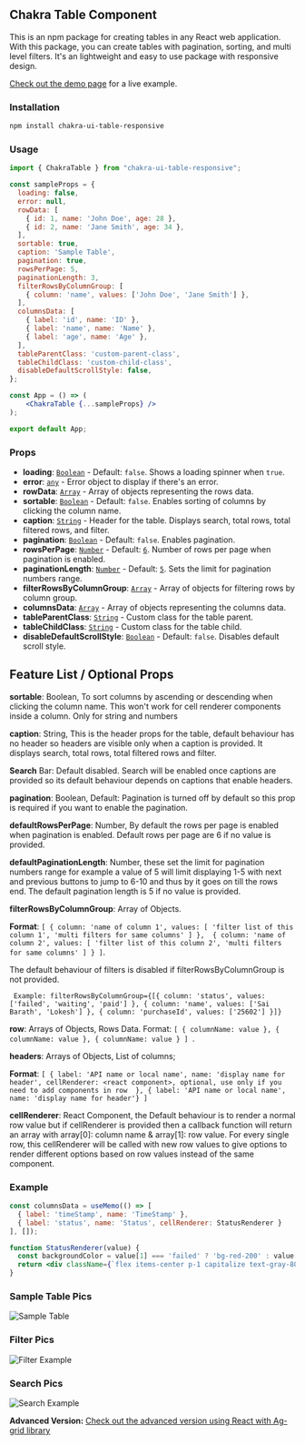 ## Chakra Table Component

This is an npm package for creating tables in any React web application. With this package, you can create tables with pagination, sorting, and multi level filters. It's an lightweight and easy to use package with responsive design.

[Check out the demo page](https://saibarathr.github.io/Reusable-Table/) for a live example.

### Installation

```bash
npm install chakra-ui-table-responsive
```

### Usage

```jsx
import { ChakraTable } from "chakra-ui-table-responsive";

const sampleProps = {
  loading: false,
  error: null,
  rowData: [
    { id: 1, name: 'John Doe', age: 28 },
    { id: 2, name: 'Jane Smith', age: 34 },
  ],
  sortable: true,
  caption: 'Sample Table',
  pagination: true,
  rowsPerPage: 5,
  paginationLength: 3,
  filterRowsByColumnGroup: [
    { column: 'name', values: ['John Doe', 'Jane Smith'] },
  ],
  columnsData: [
    { label: 'id', name: 'ID' },
    { label: 'name', name: 'Name' },
    { label: 'age', name: 'Age' },
  ],
  tableParentClass: 'custom-parent-class',
  tableChildClass: 'custom-child-class',
  disableDefaultScrollStyle: false,
};

const App = () => (
    <ChakraTable {...sampleProps} />
);

export default App;
```

### Props

- **loading**: [`Boolean`](command:_github.copilot.openSymbolFromReferences?%5B%22%22%2C%5B%7B%22uri%22%3A%7B%22scheme%22%3A%22file%22%2C%22authority%22%3A%22%22%2C%22path%22%3A%22%2Fc%3A%2FDev%2Fchakra-ui-table-library%2FREADME.md%22%2C%22query%22%3A%22%22%2C%22fragment%22%3A%22%22%7D%2C%22pos%22%3A%7B%22line%22%3A2%2C%22character%22%3A14%7D%7D%5D%2C%22fc7e9e91-028e-4fad-b13d-e84464203a68%22%5D "Go to definition") - Default: `false`. Shows a loading spinner when `true`.
- **error**: [`any`](command:_github.copilot.openSymbolFromReferences?%5B%22%22%2C%5B%7B%22uri%22%3A%7B%22scheme%22%3A%22file%22%2C%22authority%22%3A%22%22%2C%22path%22%3A%22%2Fc%3A%2FDev%2Fchakra-ui-table-library%2FREADME.md%22%2C%22query%22%3A%22%22%2C%22fragment%22%3A%22%22%7D%2C%22pos%22%3A%7B%22line%22%3A41%2C%22character%22%3A28%7D%7D%5D%2C%22fc7e9e91-028e-4fad-b13d-e84464203a68%22%5D "Go to definition") - Error object to display if there's an error.
- **rowData**: [`Array`](command:_github.copilot.openSymbolFromReferences?%5B%22%22%2C%5B%7B%22uri%22%3A%7B%22scheme%22%3A%22file%22%2C%22authority%22%3A%22%22%2C%22path%22%3A%22%2Fc%3A%2FDev%2Fchakra-ui-table-library%2FREADME.md%22%2C%22query%22%3A%22%22%2C%22fragment%22%3A%22%22%7D%2C%22pos%22%3A%7B%22line%22%3A20%2C%22character%22%3A29%7D%7D%5D%2C%22fc7e9e91-028e-4fad-b13d-e84464203a68%22%5D "Go to definition") - Array of objects representing the rows data.
- **sortable**: [`Boolean`](command:_github.copilot.openSymbolFromReferences?%5B%22%22%2C%5B%7B%22uri%22%3A%7B%22scheme%22%3A%22file%22%2C%22authority%22%3A%22%22%2C%22path%22%3A%22%2Fc%3A%2FDev%2Fchakra-ui-table-library%2FREADME.md%22%2C%22query%22%3A%22%22%2C%22fragment%22%3A%22%22%7D%2C%22pos%22%3A%7B%22line%22%3A2%2C%22character%22%3A14%7D%7D%5D%2C%22fc7e9e91-028e-4fad-b13d-e84464203a68%22%5D "Go to definition") - Default: `false`. Enables sorting of columns by clicking the column name.
- **caption**: [`String`](command:_github.copilot.openSymbolFromReferences?%5B%22%22%2C%5B%7B%22uri%22%3A%7B%22scheme%22%3A%22file%22%2C%22authority%22%3A%22%22%2C%22path%22%3A%22%2Fc%3A%2FDev%2Fchakra-ui-table-library%2FREADME.md%22%2C%22query%22%3A%22%22%2C%22fragment%22%3A%22%22%7D%2C%22pos%22%3A%7B%22line%22%3A5%2C%22character%22%3A13%7D%7D%5D%2C%22fc7e9e91-028e-4fad-b13d-e84464203a68%22%5D "Go to definition") - Header for the table. Displays search, total rows, total filtered rows, and filter.
- **pagination**: [`Boolean`](command:_github.copilot.openSymbolFromReferences?%5B%22%22%2C%5B%7B%22uri%22%3A%7B%22scheme%22%3A%22file%22%2C%22authority%22%3A%22%22%2C%22path%22%3A%22%2Fc%3A%2FDev%2Fchakra-ui-table-library%2FREADME.md%22%2C%22query%22%3A%22%22%2C%22fragment%22%3A%22%22%7D%2C%22pos%22%3A%7B%22line%22%3A2%2C%22character%22%3A14%7D%7D%5D%2C%22fc7e9e91-028e-4fad-b13d-e84464203a68%22%5D "Go to definition") - Default: `false`. Enables pagination.
- **rowsPerPage**: [`Number`](command:_github.copilot.openSymbolFromReferences?%5B%22%22%2C%5B%7B%22uri%22%3A%7B%22scheme%22%3A%22file%22%2C%22authority%22%3A%22%22%2C%22path%22%3A%22%2Fc%3A%2FDev%2Fchakra-ui-table-library%2FREADME.md%22%2C%22query%22%3A%22%22%2C%22fragment%22%3A%22%22%7D%2C%22pos%22%3A%7B%22line%22%3A14%2C%22character%22%3A24%7D%7D%5D%2C%22fc7e9e91-028e-4fad-b13d-e84464203a68%22%5D "Go to definition") - Default: [`6`](command:_github.copilot.openSymbolFromReferences?%5B%22%22%2C%5B%7B%22uri%22%3A%7B%22scheme%22%3A%22file%22%2C%22authority%22%3A%22%22%2C%22path%22%3A%22%2Fc%3A%2FDev%2Fchakra-ui-table-library%2FREADME.md%22%2C%22query%22%3A%22%22%2C%22fragment%22%3A%22%22%7D%2C%22pos%22%3A%7B%22line%22%3A14%2C%22character%22%3A126%7D%7D%5D%2C%22fc7e9e91-028e-4fad-b13d-e84464203a68%22%5D "Go to definition"). Number of rows per page when pagination is enabled.
- **paginationLength**: [`Number`](command:_github.copilot.openSymbolFromReferences?%5B%22%22%2C%5B%7B%22uri%22%3A%7B%22scheme%22%3A%22file%22%2C%22authority%22%3A%22%22%2C%22path%22%3A%22%2Fc%3A%2FDev%2Fchakra-ui-table-library%2FREADME.md%22%2C%22query%22%3A%22%22%2C%22fragment%22%3A%22%22%7D%2C%22pos%22%3A%7B%22line%22%3A14%2C%22character%22%3A24%7D%7D%5D%2C%22fc7e9e91-028e-4fad-b13d-e84464203a68%22%5D "Go to definition") - Default: [`5`](command:_github.copilot.openSymbolFromReferences?%5B%22%22%2C%5B%7B%22uri%22%3A%7B%22scheme%22%3A%22file%22%2C%22authority%22%3A%22%22%2C%22path%22%3A%22%2Fc%3A%2FDev%2Fchakra-ui-table-library%2FREADME.md%22%2C%22query%22%3A%22%22%2C%22fragment%22%3A%22%22%7D%2C%22pos%22%3A%7B%22line%22%3A17%2C%22character%22%3A109%7D%7D%5D%2C%22fc7e9e91-028e-4fad-b13d-e84464203a68%22%5D "Go to definition"). Sets the limit for pagination numbers range.
- **filterRowsByColumnGroup**: [`Array`](command:_github.copilot.openSymbolFromReferences?%5B%22%22%2C%5B%7B%22uri%22%3A%7B%22scheme%22%3A%22file%22%2C%22authority%22%3A%22%22%2C%22path%22%3A%22%2Fc%3A%2FDev%2Fchakra-ui-table-library%2FREADME.md%22%2C%22query%22%3A%22%22%2C%22fragment%22%3A%22%22%7D%2C%22pos%22%3A%7B%22line%22%3A20%2C%22character%22%3A29%7D%7D%5D%2C%22fc7e9e91-028e-4fad-b13d-e84464203a68%22%5D "Go to definition") - Array of objects for filtering rows by column group.
- **columnsData**: [`Array`](command:_github.copilot.openSymbolFromReferences?%5B%22%22%2C%5B%7B%22uri%22%3A%7B%22scheme%22%3A%22file%22%2C%22authority%22%3A%22%22%2C%22path%22%3A%22%2Fc%3A%2FDev%2Fchakra-ui-table-library%2FREADME.md%22%2C%22query%22%3A%22%22%2C%22fragment%22%3A%22%22%7D%2C%22pos%22%3A%7B%22line%22%3A20%2C%22character%22%3A29%7D%7D%5D%2C%22fc7e9e91-028e-4fad-b13d-e84464203a68%22%5D "Go to definition") - Array of objects representing the columns data.
- **tableParentClass**: [`String`](command:_github.copilot.openSymbolFromReferences?%5B%22%22%2C%5B%7B%22uri%22%3A%7B%22scheme%22%3A%22file%22%2C%22authority%22%3A%22%22%2C%22path%22%3A%22%2Fc%3A%2FDev%2Fchakra-ui-table-library%2FREADME.md%22%2C%22query%22%3A%22%22%2C%22fragment%22%3A%22%22%7D%2C%22pos%22%3A%7B%22line%22%3A5%2C%22character%22%3A13%7D%7D%5D%2C%22fc7e9e91-028e-4fad-b13d-e84464203a68%22%5D "Go to definition") - Custom class for the table parent.
- **tableChildClass**: [`String`](command:_github.copilot.openSymbolFromReferences?%5B%22%22%2C%5B%7B%22uri%22%3A%7B%22scheme%22%3A%22file%22%2C%22authority%22%3A%22%22%2C%22path%22%3A%22%2Fc%3A%2FDev%2Fchakra-ui-table-library%2FREADME.md%22%2C%22query%22%3A%22%22%2C%22fragment%22%3A%22%22%7D%2C%22pos%22%3A%7B%22line%22%3A5%2C%22character%22%3A13%7D%7D%5D%2C%22fc7e9e91-028e-4fad-b13d-e84464203a68%22%5D "Go to definition") - Custom class for the table child.
- **disableDefaultScrollStyle**: [`Boolean`](command:_github.copilot.openSymbolFromReferences?%5B%22%22%2C%5B%7B%22uri%22%3A%7B%22scheme%22%3A%22file%22%2C%22authority%22%3A%22%22%2C%22path%22%3A%22%2Fc%3A%2FDev%2Fchakra-ui-table-library%2FREADME.md%22%2C%22query%22%3A%22%22%2C%22fragment%22%3A%22%22%7D%2C%22pos%22%3A%7B%22line%22%3A2%2C%22character%22%3A14%7D%7D%5D%2C%22fc7e9e91-028e-4fad-b13d-e84464203a68%22%5D "Go to definition") - Default: `false`. Disables default scroll style.

## Feature List / Optional Props

**sortable**: Boolean, To sort columns by ascending or descending when clicking the column name. This won't work for cell renderer components inside a column. Only for string and numbers


**caption**: String, This is the header props for the table, default behaviour has no header so headers are visible only when a caption is provided. It displays search, total rows, total filtered rows and filter.


**Search** Bar: Default disabled. Search will be enabled once captions are provided so its default behaviour depends on captions that enable headers.


**pagination**: Boolean, Default: Pagination is turned off by default so this prop is required if you want to enable the pagination.


**defaultRowsPerPage**: Number, By default the rows per page is enabled when pagination is enabled. Default rows per page are 6 if no value is provided.


**defaultPaginationLength**: Number, these set the limit for pagination numbers range for example a value of 5 will limit displaying 1-5 with next and previous buttons to jump to 6-10 and thus by it goes on till the rows end. The default pagination length is 5 if no value is provided.


**filterRowsByColumnGroup**: Array of Objects.

**Format**: ```[ { column: 'name of column 1', values: [ 'filter list of this column 1', 'multi filters for same columns' ] },  { column: 'name of column 2', values: [ 'filter list of this column 2', 'multi filters for same columns' ] } ]```.

The default behaviour of filters is disabled if filterRowsByColumnGroup is not provided. 

``` Example: filterRowsByColumnGroup={[{ column: 'status', values: ['failed', 'waiting', 'paid'] }, { column: 'name', values: ['Sai Barath', 'Lokesh'] }, { column: 'purchaseId', values: ['25602'] }]}```


**row**: Arrays of Objects, Rows Data. Format: ```[ { columnName: value }, { columnName: value }, { columnName: value } ] ```.


**headers**: Arrays of Objects, List of columns;

**Format**: ```[ { label: 'API name or local name', name: 'display name for header', cellRenderer: <react component>, optional, use only if you need to add components in row  }, { label: 'API name or local name', name: 'display name for header'} ]```

**cellRenderer**: React Component, the Default behaviour is to render a normal row value but if cellRenderer is provided then a callback function will return an array with array[0]: column name & array[1]: row value. For every single row, this cellRenderer will be called with new row values to give options to render different options based on row values instead of the same component.

### Example

```jsx
const columnsData = useMemo(() => [
  { label: 'timeStamp', name: 'TimeStamp' },
  { label: 'status', name: 'Status', cellRenderer: StatusRenderer }
], []);

function StatusRenderer(value) {
  const backgroundColor = value[1] === 'failed' ? 'bg-red-200' : value[1] === 'waiting' ? 'bg-yellow-100' : 'bg-green-200';
  return <div className={`flex items-center p-1 capitalize text-gray-800 font-medium text-sm rounded-lg justify-center min-w-[60px] ${backgroundColor}`}>{value[1]}</div>;
}
```

### Sample Table Pics

![Sample Table](https://github.com/SaiBarathR/Custom-Table/assets/58382813/8bea2f71-a85f-4405-bdfc-d4a816c48b89)

### Filter Pics

![Filter Example](https://github.com/SaiBarathR/Custom-Table/assets/58382813/d9907af6-1461-4874-8db9-2babf5908120)

### Search Pics

![Search Example](https://github.com/SaiBarathR/Custom-Table/assets/58382813/5d9574dc-ca1d-4aa0-9e40-51f31d3386cf)

**Advanced Version:** [Check out the advanced version using React with Ag-grid library](https://github.com/SaiBarathR/react-reusable-components/tree/main/Custom-Ag-Grid)